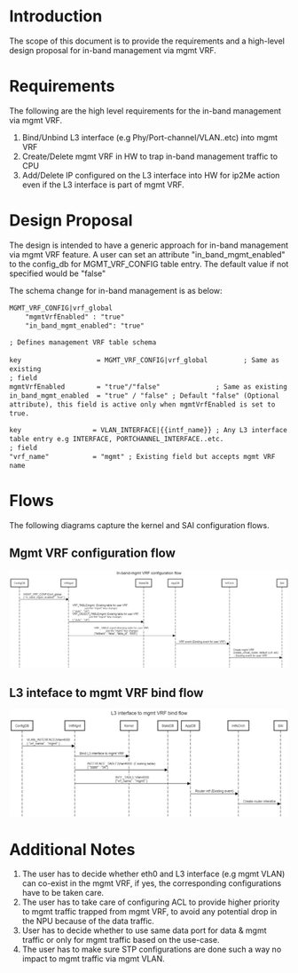 
# Introduction

The scope of this document is to provide the requirements and a high-level design proposal for in-band management via mgmt VRF.

# Requirements

The following are the high level requirements for the in-band management via mgmt VRF.

1. Bind/Unbind L3 interface (e.g Phy/Port-channel/VLAN..etc) into mgmt VRF
2. Create/Delete mgmt VRF in HW to trap in-band management traffic to CPU
3. Add/Delete IP configured on the L3 interface into HW for ip2Me action even if the L3 interface is part of mgmt VRF.

# Design Proposal

The design is intended to have a generic approach for in-band management via mgmt VRF feature. A user can set an attribute "in_band_mgmt_enabled" to the config_db for MGMT_VRF_CONFIG table entry. The default value if not specified would be "false"

The schema change for in-band management is as below:

```
MGMT_VRF_CONFIG|vrf_global
    "mgmtVrfEnabled" : "true"
    "in_band_mgmt_enabled": "true"

```
```
; Defines management VRF table schema

key                   = MGMT_VRF_CONFIG|vrf_global         ; Same as existing
; field
mgmtVrfEnabled        = "true"/"false"              ; Same as existing
in_band_mgmt_enabled  = "true" / "false" ; Default "false" (Optional attribute), this field is active only when mgmtVrfEnabled is set to true.

```
```
key                  = VLAN_INTERFACE|{{intf_name}} ; Any L3 interface table entry e.g INTERFACE, PORTCHANNEL_INTERFACE..etc.
; field
"vrf_name"           = "mgmt" ; Existing field but accepts mgmt VRF name

```
# Flows

The following diagrams capture the kernel and SAI configuration flows.

## Mgmt VRF configuration flow

![](in_band_mgmt_vrf_config_flow.png)

## L3 inteface to mgmt VRF bind flow

![](in_band_mgmt_vrf_intf_config_flow.png)

# Additional Notes
1. The user has to decide whether eth0 and L3 interface (e.g mgmt VLAN) can co-exist in the mgmt VRF, if yes, the corresponding configurations have to be taken care.
2. The user has to take care of configuring ACL to provide higher priority to mgmt traffic trapped from mgmt VRF, to avoid any potential drop in the NPU because of the data traffic.
3. User has to decide whether to use same data port for data & mgmt traffic or only for mgmt traffic based on the use-case.
4. The user has to make sure STP configurations are done such a way no impact to mgmt traffic via mgmt VLAN.
